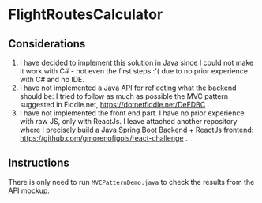 # FlightRoutesCalculator

## Considerations ##

1. I have decided to implement this solution in Java since I could not make it work with C# - not even the first steps :'( due 
to no prior experience with C# and no IDE.
2. I have not implemented a Java API for reflecting what the backend should be: 
I tried to follow as much as possible the MVC pattern suggested in Fiddle.net, https://dotnetfiddle.net/DeFDBC .
3. I have not implemented the front end part. I have no prior experience with raw JS, only with ReactJs.
I leave attached another repository where I precisely build a Java Spring Boot Backend + ReactJs frontend: https://github.com/gmorenofigols/react-challenge .

## Instructions ##

There is only need to run `MVCPatternDemo.java` to check the results from the API mockup.